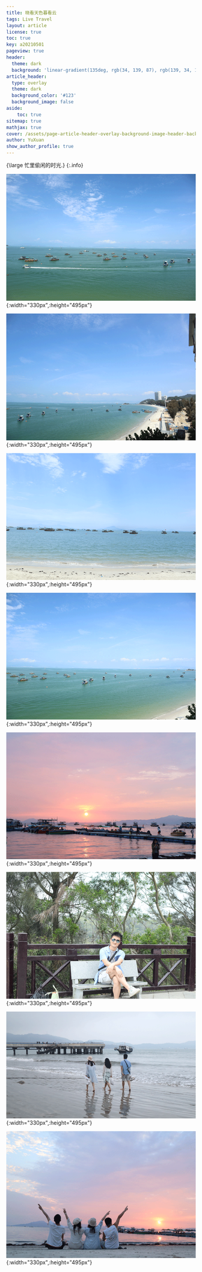 ```yaml
---
title: 晓看天色暮看云
tags: Live Travel
layout: article
license: true
toc: true
key: a20210501
pageview: true
header:
  theme: dark
  background: 'linear-gradient(135deg, rgb(34, 139, 87), rgb(139, 34, 139))'
article_header:
  type: overlay
  theme: dark
  background_color: '#123'
  background_image: false
aside:
    toc: true
sitemap: true
mathjax: true
cover: /assets/page-article-header-overlay-background-image-header-background.jpg
author: YuXuan
show_author_profile: true
---
```

{\large 忙里偷闲的时光.}
{:.info}
<!--more-->

![png](/assets/images/20180419/huizhou1.png){:width="330px",:height="495px"}

![png](/assets/images/20180419/huizhou2.png){:width="330px",:height="495px"}

![png](/assets/images/20180419/huizhou7.png){:width="330px",:height="495px"}

![png](/assets/images/20180419/huizhou3.png){:width="330px",:height="495px"}

![png](/assets/images/20180419/huizhou5.png){:width="330px",:height="495px"}

![png](/assets/images/20180419/huizhou6.png){:width="330px",:height="495px"}

![png](/assets/images/20180419/huizhou8.png){:width="330px",:height="495px"}

![png](/assets/images/20180419/huizhou4.png){:width="330px",:height="495px"}
